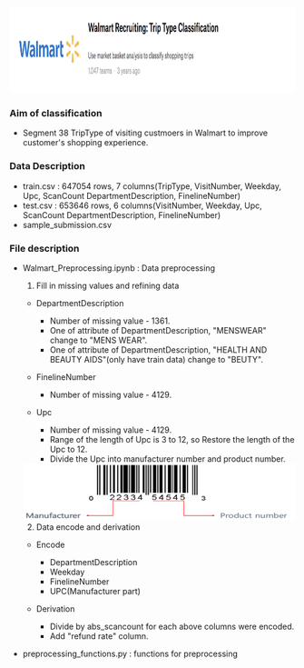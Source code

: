 <img src="image/title.png" alt="subject_image" width="850" height="150">


### Aim of classification
- Segment 38 TripType of visiting custmoers in Walmart to improve customer's shopping experience.


### Data Description
- train.csv : 647054 rows, 7 columns(TripType, VisitNumber, Weekday, Upc, ScanCount DepartmentDescription, FinelineNumber)
- test.csv : 653646 rows, 6 columns(VisitNumber, Weekday, Upc, ScanCount DepartmentDescription, FinelineNumber)
- sample_submission.csv


### File description
- Walmart_Preprocessing.ipynb : Data preprocessing

  1. Fill in missing values and refining data
    - DepartmentDescription
      - Number of missing value - 1361.
      - One of attribute of DepartmentDescription, "MENSWEAR" change to "MENS WEAR".
      - One of attribute of DepartmentDescription, "HEALTH AND BEAUTY AIDS"(only have train data) change to "BEUTY".
      
    - FinelineNumber
      - Number of missing value - 4129.
      
    - Upc
      - Number of missing value - 4129.
      - Range of the length of Upc is 3 to 12, so Restore the length of the Upc to 12.
      - Divide the Upc into manufacturer number and product number.
    
    <img src="image/UPC.png" alt="subject_image" width="600" height="100">
    
  2. Data encode and derivation
    - Encode
      - DepartmentDescription
      - Weekday
      - FinelineNumber
      - UPC(Manufacturer part)
      
    - Derivation
      - Divide by abs_scancount for each above columns were encoded.
      - Add "refund rate" column.

- preprocessing_functions.py : functions for preprocessing
